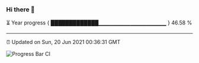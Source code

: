 ### Hi there 👋

⏳ Year progress { █████████████▁▁▁▁▁▁▁▁▁▁▁▁▁▁▁▁▁ } 46.58 %

---

⏰ Updated on Sun, 20 Jun 2021 00:36:31 GMT

![Progress Bar CI](https://github.com/liununu/liununu/workflows/Progress%20Bar%20CI/badge.svg)
